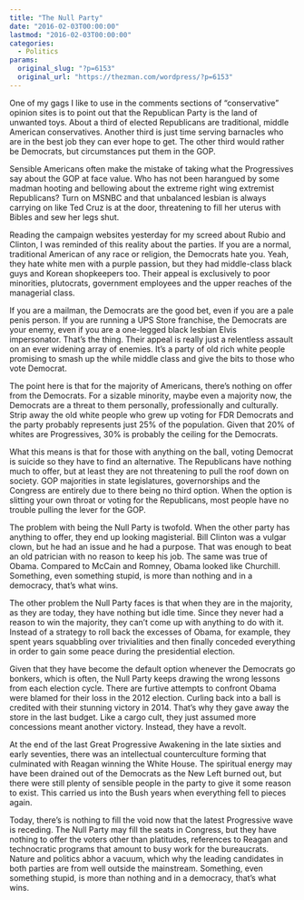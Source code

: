 ```yaml
---
title: "The Null Party"
date: "2016-02-03T00:00:00"
lastmod: "2016-02-03T00:00:00"
categories:
  - Politics
params:
  original_slug: "?p=6153"
  original_url: "https://thezman.com/wordpress/?p=6153"
---
```


One of my gags I like to use in the comments sections of “conservative”
opinion sites is to point out that the Republican Party is the land of
unwanted toys. About a third of elected Republicans are traditional,
middle American conservatives. Another third is just time serving
barnacles who are in the best job they can ever hope to get. The other
third would rather be Democrats, but circumstances put them in the GOP.

Sensible Americans often make the mistake of taking what the
Progressives say about the GOP at face value. Who has not been harangued
by some madman hooting and bellowing about the extreme right wing
extremist Republicans? Turn on MSNBC and that unbalanced lesbian is
always carrying on like Ted Cruz is at the door, threatening to fill her
uterus with Bibles and sew her legs shut.

Reading the campaign websites yesterday for my screed about Rubio and
Clinton, I was reminded of this reality about the parties. If you are a
normal, traditional American of any race or religion, the Democrats hate
you. Yeah, they hate white men with a purple passion, but they had
middle-class black guys and Korean shopkeepers too. Their appeal is
exclusively to poor minorities, plutocrats, government employees and the
upper reaches of the managerial class.

If you are a mailman, the Democrats are the good bet, even if you are a
pale penis person. If you are running a UPS Store franchise, the
Democrats are your enemy, even if you are a one-legged black lesbian
Elvis impersonator. That’s the thing. Their appeal is really just a
relentless assault on an ever widening array of enemies. It’s a party of
old rich white people promising to smash up the while middle class and
give the bits to those who vote Democrat.

The point here is that for the majority of Americans, there’s nothing on
offer from the Democrats. For a sizable minority, maybe even a majority
now, the Democrats are a threat to them personally, professionally and
culturally. Strip away the old white people who grew up voting for FDR
Democrats and the party probably represents just 25% of the population.
Given that 20% of whites are Progressives, 30% is probably the ceiling
for the Democrats.

What this means is that for those with anything on the ball, voting
Democrat is suicide so they have to find an alternative. The Republicans
have nothing much to offer, but at least they are not threatening to
pull the roof down on society. GOP majorities in state legislatures,
governorships and the Congress are entirely due to there being no third
option. When the option is slitting your own throat or voting for the
Republicans, most people have no trouble pulling the lever for the GOP.

The problem with being the Null Party is twofold. When the other party
has anything to offer, they end up looking magisterial. Bill Clinton
was a vulgar clown, but he had an issue and he had a purpose. That was
enough to beat an old patrician with no reason to keep his job. The same
was true of Obama. Compared to McCain and Romney, Obama looked like
Churchill. Something, even something stupid, is more than nothing and in
a democracy, that’s what wins.

The other problem the Null Party faces is that when they are in the
majority, as they are today, they have nothing but idle time. Since they
never had a reason to win the majority, they can’t come up with anything
to do with it. Instead of a strategy to roll back the excesses of Obama,
for example, they spent years squabbling over trivialities and then
finally conceded everything in order to gain some peace during the
presidential election.

Given that they have become the default option whenever the Democrats go
bonkers, which is often, the Null Party keeps drawing the wrong lessons
from each election cycle. There are furtive attempts to confront Obama
were blamed for their loss in the 2012 election. Curling back into a
ball is credited with their stunning victory in 2014. That’s why
they gave away the store in the last budget. Like a cargo cult, they
just assumed more concessions meant another victory. Instead, they have
a revolt.

At the end of the last Great Progressive Awakening in the late sixties
and early seventies, there was an intellectual counterculture forming
that culminated with Reagan winning the White House. The spiritual
energy may have been drained out of the Democrats as the New Left burned
out, but there were still plenty of sensible people in the party to give
it some reason to exist. This carried us into the Bush years when
everything fell to pieces again.

Today, there’s is nothing to fill the void now that the latest
Progressive wave is receding. The Null Party may fill the seats in
Congress, but they have nothing to offer the voters other than
platitudes, references to Reagan and technocratic programs that amount
to busy work for the bureaucrats. Nature and politics abhor a vacuum,
which why the leading candidates in both parties are from well outside
the mainstream. Something, even something stupid, is more than nothing
and in a democracy, that’s what wins.
